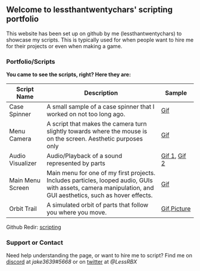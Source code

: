 ## Welcome to lessthantwentychars' scripting portfolio

This website has been set up on github by me (lessthantwentychars) to showcase my scripts. This is typically used for when people want to hire me for their projects or even when making a game.

### Portfolio/Scripts

**You came to see the scripts, right? Here they are:**

Script Name  | Description | Sample
------------ | ----------- | ------
Case Spinner | A small sample of a case spinner that I worked on not too long ago. | [Gif](https://gyazo.com/07bf4f7d094753822f6728990f16fb7b)
Menu Camera | A script that makes the camera turn slightly towards where the mouse is on the screen. Aesthetic purposes only | [Gif](https://gyazo.com/5fcc58bc95d2dec3ede3d1630b2847a3)
Audio Visualizer | Audio/Playback of a sound represented by parts | [Gif 1](https://gyazo.com/a4bd832c107d9fad85c0352e0bd32fb3), [Gif 2](https://gyazo.com/eff2ca00d823fc376793539fbe84a62f)
Main Menu Screen | Main menu for one of my first projects. Includes particles, looped audio, GUIs with assets, camera manipulation, and GUI aesthetics, such as hover effects. | [Gif](https://gyazo.com/db251dab24a37c8658e1fce9c0f808eb)
Orbit Trail | A simulated orbit of parts that follow you where you move. | [Gif](https://gyazo.com/647c95f387371ba3cdd52819fbce789e),[Picture](https://gyazo.com/ee0ff6deb2bd595818df6bb12d5888aa)

Github Redir: [scripting](https://lessthantwentychars.github.io/scripting/)

### Support or Contact

Need help understanding the page, or want to hire me to script? Find me on [discord](https://discordapp.com/) at *jake3639#5668* or on [twitter](https://twitter.com) at *@LessRBX*
